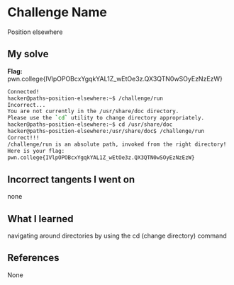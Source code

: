# Challenge Name
Position elsewhere

## My solve
**Flag:** pwn.college{IVlpOPOBcxYgqkYAL1Z_wEtOe3z.QX3QTN0wSOyEzNzEzW}
```bash
Connected!
hacker@paths~position-elsewhere:~$ /challenge/run
Incorrect...
You are not currently in the /usr/share/doc directory.
Please use the `cd` utility to change directory appropriately.
hacker@paths~position-elsewhere:~$ cd /usr/share/doc
hacker@paths~position-elsewhere:/usr/share/doc$ /challenge/run
Correct!!!
/challenge/run is an absolute path, invoked from the right directory!
Here is your flag:
pwn.college{IVlpOPOBcxYgqkYAL1Z_wEtOe3z.QX3QTN0wSOyEzNzEzW}
```
## Incorrect tangents I went on
none

## What I learned
navigating around directories by using the cd (change directory) command

## References 
None

